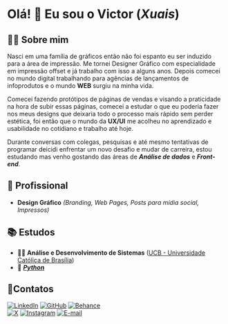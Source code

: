 # Olá! 🖖 Eu sou o Victor (_Xuais_) 

## 👨‍💻 Sobre mim
Nasci em uma família de gráficos então não foi espanto eu ser induzido para a área de impressão. Me tornei Designer Gráfico com especialidade em impressão offset e já trabalho com isso a alguns anos. Depois comecei no mundo digital trabalhando para agências de lançamentos de infoprodutos e o mundo **WEB** surgiu na minha vida.

Comecei fazendo protótipos de páginas de vendas e visando a praticidade na hora de subir essas páginas, comecei a estudar o que eu poderia fazer nos meus designs que deixaria todo o processo mais rápido sem perder estética, foi então que o mundo da **UX/UI** me acolheu no aprendizado e usabilidade no cotidiano e trabalho até hoje.

Durante conversas com colegas, pesquisas e até mesmo tentativas de programar deicidi enfrentar um novo desafio e mudar de carreira, estou estudando mas venho gostando das áreas de **_Análise de dados_** e **_Front-end_**.

## 💼 Profissional
- **Design Gráfico** _(Branding, Web Pages, Posts para mídia social, Impressos)_ 

## 📚 Estudos
- 🧑‍🎓 **Análise e Desenvolvimento de Sistemas** ([UCB - Universidade Católica de Brasília](https://ucb.catolica.edu.br/?attachment_id=39824&utm_term=&utm_campaign=2024.1+%7C+ucb+%7C+graduação+semi+presencial+ingressos+%7C+pmax+%7C+mkt4&utm_source=adwords&utm_medium=ppc&hsa_acc=8982438897&hsa_cam=20766540714&hsa_grp=&hsa_ad=&hsa_src=x&hsa_tgt=&hsa_kw=&hsa_mt=&hsa_net=adwords&hsa_ver=3&gad_source=1&gclid=CjwKCAjwt-OwBhBnEiwAgwzrUqrEQWwPs0HgZNsWAEelrF7aNO3HOyuidyjgyVGL4e08zQa9CLSN7BoCIzgQAvD_BwE))
- 🐍 [**_Python_**](https://www.python.org)

## 📱Contatos
[![LinkedIn](https://img.shields.io/badge/LinkedIn-0077B5?style=for-the-badge&logo=linkedin&logoColor=white)](https://www.linkedin.com/in/victor-schwarz-borges/)   [![GitHub](https://img.shields.io/badge/GitHub-100000?style=for-the-badge&logo=github&logoColor=white)](https://github.com/Xuais)   [![Behance](https://img.shields.io/badge/-Behance-000?style=for-the-badge&logo=Behance&logoColor=007BFF)](https://www.behance.net/VictorXuais)  
[![X](https://img.shields.io/badge/X-000?style=for-the-badge&logo=x)](https://x.com/VictorXuais)    [![Instagram](https://img.shields.io/badge/-Instagram-%23E4405F?style=for-the-badge&logo=instagram&logoColor=white)](https://www.instagram.com/victor.xuais/)   [![E-mail](https://img.shields.io/badge/-Email-000?style=for-the-badge&logo=microsoft-outlook&logoColor=007BFF)](mailto:xuais@live.com) 